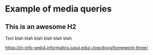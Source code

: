 # Example of media queries

## This is an awesome H2

Text blah blah blah blah blah blah

https://in-info-web4.informatics.iupui.edu/~logcdoug/homework-three/
